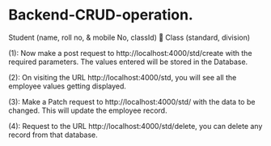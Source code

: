 # Backend-CRUD-operation.
Student (name, roll no, &amp; mobile No, classId)  Class (standard, division)



(1): Now make a post request to http://localhost:4000/std/create with the required parameters. The values entered will be stored in the Database.


(2): On visiting the URL http://localhost:4000/std, you will see all the employee values getting displayed.


(3): Make a Patch request to http://localhost:4000/std/<id> with the data to be changed. This will update the employee record.


(4): Request to the URL http://localhost:4000/std/delete<id>, you can delete any record from that database.
